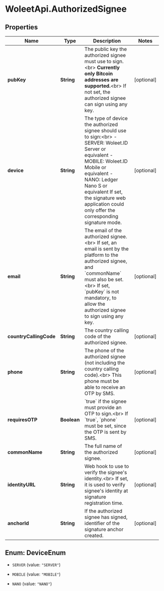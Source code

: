 # WoleetApi.AuthorizedSignee

## Properties

Name | Type | Description | Notes
------------ | ------------- | ------------- | -------------
**pubKey** | **String** | The public key the authorized signee must use to sign.&lt;br&gt; **Currently only Bitcoin addresses are supported.**&lt;br&gt; If not set, the authorized signee can sign using any key.  | [optional] 
**device** | **String** | The type of device the authorized signee should use to sign:&lt;br&gt; - SERVER: Woleet.ID Server or equivalent - MOBILE: Woleet.ID Mobile or equivalent - NANO: Ledger Nano S or equivalent If set, the signature web application could only offer the corresponding signature mode.  | [optional] 
**email** | **String** | The email of the authorized signee.&lt;br&gt; If set, an email is sent by the platform to the authorized signee, and &#x60;commonName&#x60; must also be set.&lt;br&gt; If set, &#x60;pubKey&#x60; is not mandatory, to allow the authorized signee to sign using any key.  | [optional] 
**countryCallingCode** | **String** | The country calling code of the authorized signee.  | [optional] 
**phone** | **String** | The phone of the authorized signee (not including the country calling code).&lt;br&gt; This phone must be able to receive an OTP by SMS.  | [optional] 
**requiresOTP** | **Boolean** | &#x60;true&#x60; if the signee must provide an OTP to sign.&lt;br&gt; If &#x60;true&#x60;, &#x60;phone&#x60; must be set, since the OTP is sent by SMS.  | [optional] 
**commonName** | **String** | The full name of the authorized signee.  | [optional] 
**identityURL** | **String** | Web hook to use to verify the signee&#39;s identity.&lt;br&gt; If set, it is used to verify signee&#39;s identity at signature registration time.  | [optional] 
**anchorId** | **String** | If the authorized signee has signed, identifier of the signature anchor created.  | [optional] 



## Enum: DeviceEnum


* `SERVER` (value: `"SERVER"`)

* `MOBILE` (value: `"MOBILE"`)

* `NANO` (value: `"NANO"`)




